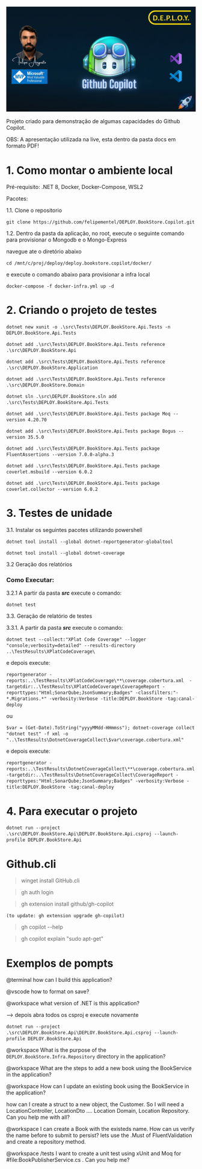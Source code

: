 ![Banner canal deploy](./docs/banner.png?raw=true)

Projeto criado para demonstração de algumas capacidades do Github Copilot.

OBS: A apresentação utilizada na live, esta dentro da pasta docs em formato PDF!

# 1. Como montar o ambiente local

Pré-requisito: .NET 8, Docker, Docker-Compose, WSL2

Pacotes:

1.1. Clone o repositorio

```
git clone https://github.com/felipementel/DEPLOY.BookStore.Copilot.git
```

1.2. Dentro da pasta da aplicação, no root, execute o seguinte comando para provisionar o Mongodb e o Mongo-Express

navegue ate o diretório abaixo
```
cd /mnt/c/proj/deploy/deploy.bookstore.copilot/docker/
```
e execute o comando abaixo para provisionar a infra local
```
docker-compose -f docker-infra.yml up -d
```

# 2. Criando o projeto de testes

```
dotnet new xunit -o .\src\Tests\DEPLOY.BookStore.Api.Tests -n DEPLOY.BookStore.Api.Tests
```

```
dotnet add .\src\Tests\DEPLOY.BookStore.Api.Tests reference .\src\DEPLOY.BookStore.Api
```

```
dotnet add .\src\Tests\DEPLOY.BookStore.Api.Tests reference .\src\DEPLOY.BookStore.Application
```

```
dotnet add .\src\Tests\DEPLOY.BookStore.Api.Tests reference .\src\DEPLOY.BookStore.Domain
```

```
dotnet sln .\src\DEPLOY.BookStore.sln add .\src\Tests\DEPLOY.BookStore.Api.Tests
```

```
dotnet add .\src\Tests\DEPLOY.BookStore.Api.Tests package Moq --version 4.20.70
```

```
dotnet add .\src\Tests\DEPLOY.BookStore.Api.Tests package Bogus --version 35.5.0
```

```
dotnet add .\src\Tests\DEPLOY.BookStore.Api.Tests package FluentAssertions --version 7.0.0-alpha.3
```

```
dotnet add .\src\Tests\DEPLOY.BookStore.Api.Tests package coverlet.msbuild --version 6.0.2
```

```
dotnet add .\src\Tests\DEPLOY.BookStore.Api.Tests package coverlet.collector --version 6.0.2
```

# 3. Testes de unidade

3.1. Instalar os seguintes pacotes utilizando powershell

```
dotnet tool install --global dotnet-reportgenerator-globaltool
```

```
dotnet tool install --global dotnet-coverage
```

3.2 Geração dos relatórios

### Como Executar:

3.2.1 A partir da pasta **_src_** execute o comando:

```
dotnet test
```

3.3. Geração de relatório de testes

3.3.1. A partir da pasta **_src_** execute o comando:

```
dotnet test --collect:"XPlat Code Coverage" --logger "console;verbosity=detailed" --results-directory ..\TestResults\XPlatCodeCoverage\
```

e depois execute:

```
reportgenerator -reports:..\TestResults\XPlatCodeCoverage\**\coverage.cobertura.xml  -targetdir:..\TestResults\XPlatCodeCoverage\CoverageReport -reporttypes:"Html;SonarQube;JsonSummary;Badges" -classfilters:"-*.Migrations.*" -verbosity:Verbose -title:DEPLOY.BookStore -tag:canal-deploy
```

ou

```
$var = (Get-Date).ToString("yyyyMMdd-HHmmss"); dotnet-coverage collect "dotnet test" -f xml -o "..\TestResults\DotnetCoverageCollect\$var\coverage.cobertura.xml"
```

e depois execute:

```
reportgenerator -reports:..\TestResults\DotnetCoverageCollect\**\coverage.cobertura.xml  -targetdir:..\TestResults\DotnetCoverageCollect\CoverageReport -reporttypes:"Html;SonarQube;JsonSummary;Badges" -verbosity:Verbose -title:DEPLOY.BookStore -tag:canal-deploy
```

# 4. Para executar o projeto

```
dotnet run --project .\src\DEPLOY.BookStore.Api\DEPLOY.BookStore.Api.csproj --launch-profile DEPLOY.BookStore.Api
```

# Github.cli

> winget install GitHub.cli

> gh auth login

> gh extension install github/gh-copilot

    (to update: gh extension upgrade gh-copilot)

> gh copilot --help

> gh copilot explain "sudo apt-get"

# Exemplos de pompts

@terminal how can I build this application?

@vscode how to format on save?

@workspace what version of .NET is this application?

--> depois abra todos os csproj e execute novamente

```
dotnet run --project .\src\DEPLOY.BookStore.Api\DEPLOY.BookStore.Api.csproj --launch-profile DEPLOY.BookStore.Api
```

@workspace What is the purpose of the `DEPLOY.BookStore.Infra.Repository` directory in the application?

@workspace What are the steps to add a new book using the BookService in the application?

@workspace How can I update an existing book using the BookService in the application?

how can I create a struct to a new object, the Customer. So I will need a LocationController, LocationDto .... Location Domain, Location Repository. Can you help me with all?

@workspace I can create a Book with the existeds name. How can us verify the name before to submit to persist? lets use the .Must of FluentValidation and create a repository method.

@workspace /tests I want to create a unit test using xUnit and Moq for #file:BookPublisherService.cs . Can you help me?
